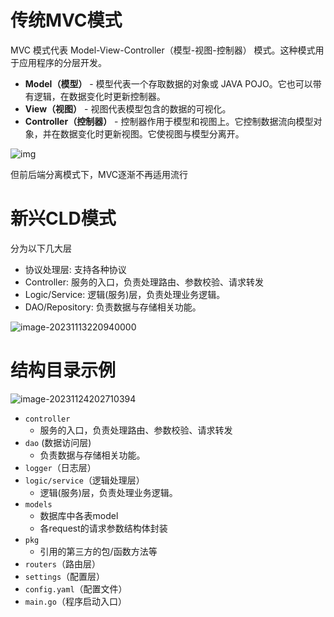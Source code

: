 # 传统MVC模式

MVC 模式代表 Model-View-Controller（模型-视图-控制器） 模式。这种模式用于应用程序的分层开发。

- **Model（模型）** - 模型代表一个存取数据的对象或 JAVA POJO。它也可以带有逻辑，在数据变化时更新控制器。
- **View（视图）** - 视图代表模型包含的数据的可视化。
- **Controller（控制器）** - 控制器作用于模型和视图上。它控制数据流向模型对象，并在数据变化时更新视图。它使视图与模型分离开。

![img](https://www.runoob.com/wp-content/uploads/2014/08/1200px-ModelViewControllerDiagram2.svg_.png)

但前后端分离模式下，MVC逐渐不再适用流行

# 新兴CLD模式

分为以下几大层

- 协议处理层:  支持各种协议
- Controller:  服务的入口，负责处理路由、参数校验、请求转发
- Logic/Service:  逻辑(服务)层，负责处理业务逻辑。
- DAO/Repository:  负责数据与存储相关功能。

![image-20231113220940000](https://s2.loli.net/2023/11/13/V1KGi5esuSmCIl4.png)

# 结构目录示例

![image-20231124202710394](https://s2.loli.net/2023/11/24/qwB2nFpJGXT5H9y.png)

- `controller`
  - 服务的入口，负责处理路由、参数校验、请求转发
- `dao` (数据访问层)
  - 负责数据与存储相关功能。
- `logger`（日志层）
- `logic/service`（逻辑处理层）
  - 逻辑(服务)层，负责处理业务逻辑。
- `models`
  - 数据库中各表model
  - 各request的请求参数结构体封装
- `pkg`
  - 引用的第三方的包/函数方法等
- `routers`（路由层）
- `settings`（配置层）
- `config.yaml`（配置文件）
- `main.go`（程序启动入口）